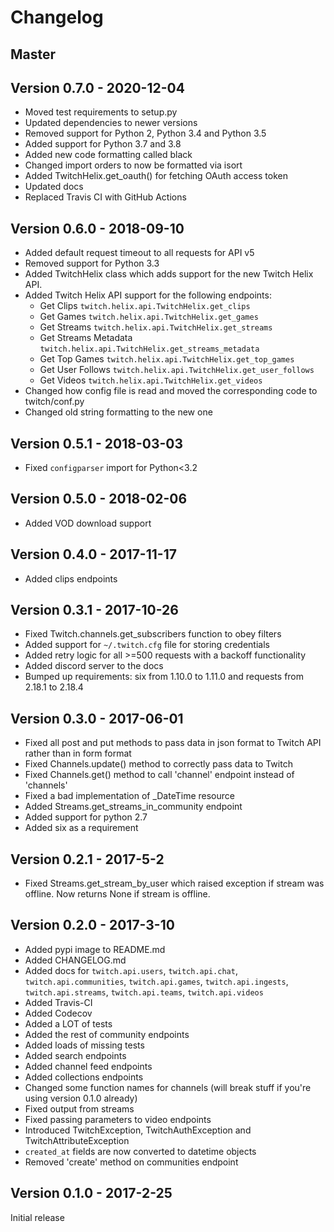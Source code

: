 # Changelog

## Master


## Version 0.7.0 - 2020-12-04

- Moved test requirements to setup.py
- Updated dependencies to newer versions
- Removed support for Python 2, Python 3.4 and Python 3.5
- Added support for Python 3.7 and 3.8
- Added new code formatting called black
- Changed import orders to now be formatted via isort
- Added TwitchHelix.get_oauth() for fetching OAuth access token
- Updated docs
- Replaced Travis CI with GitHub Actions



## Version 0.6.0 - 2018-09-10

- Added default request timeout to all requests for API v5
- Removed support for Python 3.3
- Added TwitchHelix class which adds support for the new Twitch Helix API.
- Added Twitch Helix API support for the following endpoints:
  * Get Clips `twitch.helix.api.TwitchHelix.get_clips`
  * Get Games `twitch.helix.api.TwitchHelix.get_games`
  * Get Streams `twitch.helix.api.TwitchHelix.get_streams`
  * Get Streams Metadata `twitch.helix.api.TwitchHelix.get_streams_metadata`
  * Get Top Games `twitch.helix.api.TwitchHelix.get_top_games`
  * Get User Follows `twitch.helix.api.TwitchHelix.get_user_follows`
  * Get Videos `twitch.helix.api.TwitchHelix.get_videos`
- Changed how config file is read and moved the corresponding code to twitch/conf.py
- Changed old string formatting to the new one


## Version 0.5.1 - 2018-03-03

- Fixed `configparser` import for Python<3.2


## Version 0.5.0 - 2018-02-06

- Added VOD download support


## Version 0.4.0 - 2017-11-17

- Added clips endpoints


## Version 0.3.1 - 2017-10-26

- Fixed Twitch.channels.get_subscribers function to obey filters
- Added support for `~/.twitch.cfg` file for storing credentials
- Added retry logic for all >=500 requests with a backoff functionality
- Added discord server to the docs
- Bumped up requirements: six from 1.10.0 to 1.11.0 and requests from 2.18.1 to 2.18.4


## Version 0.3.0 - 2017-06-01

- Fixed all post and put methods to pass data in json format to Twitch API rather than in form format
- Fixed Channels.update() method to correctly pass data to Twitch
- Fixed Channels.get() method to call 'channel' endpoint instead of 'channels'
- Fixed a bad implementation of _DateTime resource
- Added Streams.get_streams_in_community endpoint
- Added support for python 2.7
- Added six as a requirement


## Version 0.2.1 - 2017-5-2

- Fixed Streams.get_stream_by_user which raised exception if stream was offline. Now returns None
  if stream is offline.


## Version 0.2.0 - 2017-3-10

- Added pypi image to README.md
- Added CHANGELOG.md
- Added docs for `twitch.api.users`, `twitch.api.chat`, `twitch.api.communities`,
  `twitch.api.games`, `twitch.api.ingests`, `twitch.api.streams`, `twitch.api.teams`,
  `twitch.api.videos`
- Added Travis-CI
- Added Codecov
- Added a LOT of tests
- Added the rest of community endpoints
- Added loads of missing tests
- Added search endpoints
- Added channel feed endpoints
- Added collections endpoints
- Changed some function names for channels (will break stuff if you're using version 0.1.0 already)
- Fixed output from streams
- Fixed passing parameters to video endpoints
- Introduced TwitchException, TwitchAuthException and TwitchAttributeException
- `created_at` fields are now converted to datetime objects
- Removed 'create' method on communities endpoint


## Version 0.1.0 - 2017-2-25

Initial release
